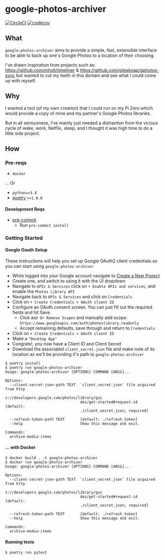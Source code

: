 # google-photos-archiver
[![CircleCI](https://circleci.com/gh/scottx611x/google-photos-archiver.svg?style=svg&circle-token=54dbe16b5fd34bb8c3a646a479b75f640e1c18b5)](https://circleci.com/gh/scottx611x/google-photos-archiver/tree/main)
[![codecov](https://codecov.io/gh/scottx611x/google-photos-archiver/branch/main/graph/badge.svg?token=KGmF8LIaY4)](https://codecov.io/gh/scottx611x/google-photos-archiver)

## What
`google-photos-archiver` aims to provide a simple, fast, extensible interface to be able to back up one's Google Photos to a location of their choosing.

I've drawn inspiration from projects such as: https://github.com/mholt/timeliner & https://github.com/gilesknap/gphotos-sync but wanted to cut my teeth in this domain and see what I could come up with myself.

## Why

I wanted a tool (of my own creation) that I could run on my Pi Zero which would provide a copy of mine and my partner's Google Photos libraries.

But in all seriousness, I've mainly just needed a distraction from the vicious cycle of wake, work, Netflix, sleep, and I thought it was high time to do a little side project.

## How

### Pre-reqs

- `docker`

... Or

- `python==3.8`
- [poetry](https://python-poetry.org/docs/#installation) `>=1.0.0`

#### Development Reqs
- [pre-commit](https://pre-commit.com/#install)
  - Run `pre-commit install`

### Getting Started

#### Google Oauth Setup

These instructions will help you set up Google OAuth2 client credentials so you can start using `google-photos-archiver`

- While logged into your Google account navigate to [Create a New Project](https://console.developers.google.com/projectcreate)
- Create one, and switch to using it with the UI dropdown
- Navigate to `APIs & Services` click on `+ Enable APIs and services`, and enable the `Photos Library API`
- Navigate back to `APIs & Services` and click on `Credentials`
- Click on `+ Create Credentials > OAuth client ID`
- Configure an OAuth consent screen. You can just fill out the required fields and hit Save.
  - Click `Add Or Remove Scopes` and manually add scope: `https://www.googleapis.com/auth/photoslibrary.readonly`
  - Accept remaining defaults, save through and return to `Credentials`
- Click on `+ Create Credentials > OAuth client ID`
- Make a `"Desktop App"`
- Congrats!, you now have a Client ID and Client Secret
- Download the associated `client_secret.json` file and make note of its location as we'll be providing it's path to `google-photos-archiver`


```
$ poetry install
$ poetry run google-photos-archiver
Usage: google-photos-archiver [OPTIONS] COMMAND [ARGS]...

Options:
  --client-secret-json-path TEXT  `client_secret.json` file acquired from http
                                  s://developers.google.com/photos/library/gui
                                  des/get-started#request-id  [default:
                                  ./client_secret.json; required]

  --refresh-token-path TEXT       [default: ./refresh_token]
  --help                          Show this message and exit.

Commands:
  archive-media-items
```

#### ... with Docker
```
$ docker build . -t google-photos-archiver
$ docker run google-photos-archiver
Usage: google-photos-archiver [OPTIONS] COMMAND [ARGS]...

Options:
  --client-secret-json-path TEXT  `client_secret.json` file acquired from http
                                  s://developers.google.com/photos/library/gui
                                  des/get-started#request-id  [default:
                                  ./client_secret.json; required]

  --refresh-token-path TEXT       [default: ./refresh_token]
  --help                          Show this message and exit.

Commands:
  archive-media-items
```

#### Running tests
```
$ poetry run pytest
```
